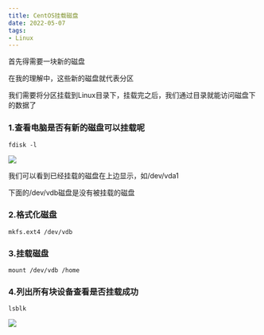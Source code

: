 ```yaml
---
title: CentOS挂载磁盘
date: 2022-05-07
tags: 
- Linux
---
```


首先得需要一块新的磁盘

在我的理解中，这些新的磁盘就代表分区

我们需要将分区挂载到Linux目录下，挂载完之后，我们通过目录就能访问磁盘下的数据了

### 1.查看电脑是否有新的磁盘可以挂载呢

```shell
fdisk -l
```

![](https://github.com/ElegantNorlin/Images/blob/main/images/fdisk.png?raw=true)

我们可以看到已经挂载的磁盘在上边显示，如/dev/vda1

下面的/dev/vdb磁盘是没有被挂载的磁盘

### 2.格式化磁盘

````shell
mkfs.ext4 /dev/vdb
````

### 3.挂载磁盘

```shell
mount /dev/vdb /home
```



### 4.列出所有块设备查看是否挂载成功

```shell
lsblk
```

![](https://github.com/ElegantNorlin/Images/blob/main/images/lsblk.png?raw=true)
